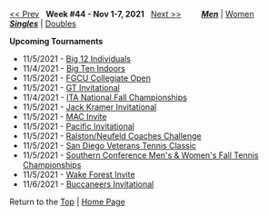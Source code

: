 <a name="top"></a>[<< Prev](men_singles_2143.md) &nbsp; **Week #44 - Nov 1-7, 2021** &nbsp; [Next >>](men_singles_2145.md) &nbsp;&nbsp;&nbsp;&nbsp;&nbsp;&nbsp;&nbsp; [***Men***](./men_singles_2144.md) &#124; [Women](./women_singles_2144.md) &nbsp;&nbsp;&nbsp;&nbsp;&nbsp; [***Singles***](./men_singles_2144.md) &#124; [Doubles](./men_doubles_2144.md)

**Upcoming Tournaments**  
- 11/5/2021 - <a href="https://colleges.wearecollegetennis.com/competitions/BaylorUniversityM/Tournaments/Overview/E0ED1E84-1CD4-4CE2-BFCD-F695030458D5" target="_blank">Big 12 Individuals</a>  
- 11/4/2021 - <a href="https://colleges.wearecollegetennis.com/competitions/MichiganStateUniversityM/Tournaments/Overview/DD67ADCD-C4E7-4314-A846-4FCDAD89FABC" target="_blank">Big Ten Indoors</a>  
- 11/5/2021 - <a href="https://colleges.wearecollegetennis.com/competitions/FloridaGulfCoastUniversityM/Tournaments/Overview/C591B082-DA9F-4F69-A567-2A370930F114" target="_blank">FGCU Collegiate Open</a>  
- 11/5/2021 - <a href="https://colleges.wearecollegetennis.com/competitions/GeorgiaTechM/Tournaments/Overview/E04A8772-9C21-4B5A-B6E0-55C939AC5A86" target="_blank">GT Invitational</a>  
- 11/4/2021 - <a href="https://colleges.wearecollegetennis.com/competitions/ITA/Tournaments/Overview/3C0D3BF7-1EA0-4314-9798-02FE691DD86E" target="_blank">ITA National Fall Championships</a>  
- 11/5/2021 - <a href="https://colleges.wearecollegetennis.com/competitions/ITA/Tournaments/Overview/EBFDB9EE-65DF-40EA-8395-B821B7EA07B0" target="_blank">Jack Kramer Invitational</a>  
- 11/5/2021 - <a href="https://colleges.wearecollegetennis.com/competitions/WesternMichiganUniversityM/Tournaments/Overview/904B03DF-C1F9-40F4-BE7B-ACF330F850AB" target="_blank">MAC Invite</a>  
- 11/5/2021 - <a href="https://colleges.wearecollegetennis.com/competitions/UniversityOfThePacificM/Tournaments/Overview/32DAC0A6-A705-4382-880F-230A39E21F42" target="_blank">Pacific Invitational</a>  
- 11/5/2021 - <a href="https://colleges.wearecollegetennis.com/competitions/SouthernMethodistUnivM/Tournaments/Overview/4DFFAD56-EAA9-4394-8451-1B5126D73B7A" target="_blank">Ralston/Neufeld Coaches Challenge</a>  
- 11/5/2021 - <a href="https://colleges.wearecollegetennis.com/competitions/UniversityOfSanDiegoM/Tournaments/Overview/4D53E6EC-7E78-4198-A22F-7A41C534BC2A" target="_blank">San Diego Veterans Tennis Classic</a>  
- 11/5/2021 - <a href="https://colleges.wearecollegetennis.com/competitions/ITA/Tournaments/Overview/3BD3D9A3-1CE7-4BB9-93E6-7D1ECED07DFE" target="_blank">Southern Conference Men's & Women's Fall Tennis Championships</a>  
- 11/5/2021 - <a href="https://colleges.wearecollegetennis.com/competitions/WakeForestUniversityM/Tournaments/Overview/CDBF110F-C481-4F40-9B58-54D68D17F9A2" target="_blank">Wake Forest Invite</a>  
- 11/6/2021 - <a href="https://colleges.wearecollegetennis.com/competitions/BarryUniversityM/Tournaments/Overview/66BDBB63-461D-4097-ACA4-DB44D0B1C672" target="_blank">Buccaneers Invitational</a>  

Return to the [Top](./men_singles_2144.md) &#124; [Home Page](../../index.md)